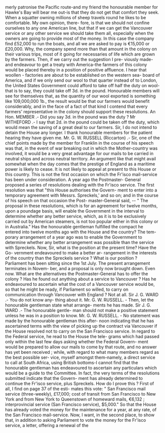 merly patronise the Pacific route-and my friend the honourable member for Hawke's Bay will bear me out-is that they do not get that comfort they seek. When a squatter owning millions of sheep travels round he likes to be comfortable. My own opinion, there- fore, is that we should not confine ourselves to any one American line, but that if we can get the Vancouver service or any other service we should take them all, especially when the owners are going to provide most of the money. In this case the company find £52,000 to run the boats, and all we are asked to pay is €15,000 or £20,000. Why, the company spend more than that amount in the colony on their various trips, most of it going for necessaries of life which are grown by the farmers. Then, if we carry out the suggestion I pre- viously made-and endeavour to get a treaty with America-the farmers of this colony would be placed thereby in a position of positive affluence. I hear that woollen - factories are about to be established on the western sea- board of America, and if we only send our wool to that quarter instead of to London, the United States Government could afford to take off half the duty on wool-that is to say, they could take off 3d. in the pound. Honourable members will see for themselves that, as the quantity of our wool exported is something like 109,000,000 1b., the result would be that our farmers would benefit considerably, and in the face of a fact of that kind I contend that every farmers' representative in the colony should support these resolutions. An Hon. MEMBER .- Did you say 3d. in the pound was the duty ? Mr WITHEFORD .- I say that 2d. in the pound could be taken off the duty, which would mean the saving of a great deal to our farmers. Sir, I do not intend to detain the House any longer. I thank honourable members for the patient hearing they have given me. Mr. G. W. RUSSELL (Riccarton) .- Sir, one of the chief points made by the member for Franklin in the course of his speech was that, in the event of war breaking out in which the Mother-country was involved, it would be a very great advantage for our mails to be carried in neutral ships and across neutral territory. An argument like that might avail somewhat when the day comes that the prestige of England as a maritime power is likely to cease. It is not likely to appeal at present to this House or this country. This is not the first occasion on which the Fr'isco mail-service has been under consideration. A year ago the Postmaster- General proposed a series of resolutions dealing with the Fr'isco service. The first resolution was that "this House authorises the Govern- ment to enter into a temporary agreement with Messrs. Spreckels,' and so on; and in the course of his speech on that occasion the Post- master-General said, -- " The proposal in these resolutions, which is for an agreement for twelve months, upon a poundage basis, will enable the Government in the interval to determine whether any better service, which, as it is to be exclusively carried out by American steamers, is not too popular either in this colony or in Australia." Has the honourable gentleman fulfilled the compact he entered into twelve months ago with the House and the country? The tem- porary arrangement of a year ago was to enable the Government to determine whether any better arrangement was possible than the service with Spreckels. Now, Sir, what is the position at the present time? Have the Go- vernment endeavoured to make a better ar- rangement in the interests of the country than the Spreckels service ? What is our position ? Parliament has been sitting since the 1st July. The present arrangement terminates in Novem- ber, and a proposal is only now brought down. Even now. What are the alternatives the Postmaster-General has to offer the colony ? Has he found out anything about a service to Vancouver ? Has he endeavoured to ascertain what the cost of a Vancouver service would be, so that he might be ready, if Parliament so willed, to carry on communication through Vancouver with England ? Not at all. Sir J. G. WARD .- You do not know any- thing about it. Mr. G. W. RUSSELL. - Then, let the honourable gentleman state what arrange- ments he has made. Sir J. G. WARD .- The honourable gentle- man should not make a positive statement unless he was in a position to know. Mr. G. W. RUSSELL. - No statement was made by the honourable gentleman this after- noon indicating that he has ascertained terms with the view of picking up the contract via Vancouver if the House resolved not to carry on the San Francisco service. In regard to the Federal service, he read to the House the tele- grams which had passed only within the last few days asking whether the Federal Govern- ment would be prepared to allow our mails to come by that route, and no answer has yet been received ; while, with regard to what many members regard as the best possible ser- vice, myself amongst them-namely, a direct service to call at South Africa, using British bottoms-I cannot find that the honourable gentleman has endeavoured to ascertain any particulars which would be a guide to the Committee. In fact, the very terms of the resolutions submitted indicate that the Govern- ment has already determined to continue the Fr'isco service, plus Spreckels. How do I prove this ? First of all, I find on page 37 of the esti- mates this vote: " San Francisco mail service (three-weekly), £17,000; cost of transit from San Francisco to New York and from New York to Queenstown of homeward mails, €6,132 ; interprovincial service (San Francisco service), $5,000." So that the House has already voted the money for the maintenance for a year, at any rate, of the San Francisco mail-service. Now, I want, in the second place, to show that, in addition to asking Parliament to vote the money for the Fr'isco service, a letter, offering a renewal of the 